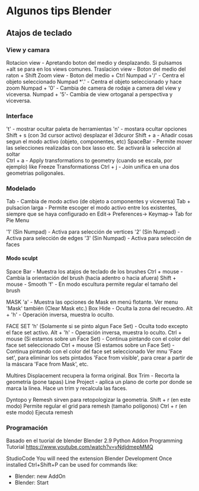 # Algunos tips Blender

## Atajos de teclado

### View y camara

Rotacion view - Apretando boton del medio y desplazando. Si pulsamos +alt se para en los views comunes.
Traslacion view - Boton del medio del raton + Shift
Zoom view - Boton del medio + Ctrl
Numpad +'/' - Centra el objeto seleccionado
Numpad *'.' - Centra el objeto seleccionado y hace zoom
Numpad + '0' - Cambia de camera de rodaje a camera del view y viceversa.
Numpad + '5'- Cambia de view ortoganal a perspectiva y viceversa.


### Interface
't' - mostrar ocultar paleta de herramientas
'n' - mostara ocultar opciones
Shift + s (con 3d cursor activo) desplazar el 3dcuror
Shift + a - Añadir cosas segun el modo activo (objeto, componentes, etc)
SpaceBar - Permite mover las selecciones realizadas con box lasso etc. Se activará la selección al soltar                                                                                   
Ctrl + a - Apply transformations to geometry (cuando se escala, por ejemplo) like Freeze Transformationss
Ctrl + j - Join unifica en una dos geometrias poligonales.


### Modelado
Tab - Cambia de modo activo (de objeto a componentes y viceversa)
Tab + pulsacion larga - Permite escoger el modo activo entre los existentes, siempre que se haya configurado en Edit-> Preferences-> Keymap-> Tab for Pie Menu

'1' (Sin Numpad) - Activa para selección de vertices
'2' (Sin Numpad) - Activa para selección de edges
'3' (Sin Numpad) - Activa para selección de faces

#### Modo sculpt
Space Bar - Muestra los atajos de teclado de los brushes
Ctrl + mouse - Cambia la orientación del brush (hacia adentro o hacia afuera)
Shift + mouse - Smooth
'f' - En modo escultura permite regular el tamaño del brush

MASK
'a' - Muestra las opciones de Mask en menú flotante.
Ver menu 'Mask' también (Clear Mask etc.)
Box Hide - Oculta la zona del recuedro.
Alt + 'h' - Operación inversa, muestra lo oculto.

FACE SET
'h' (Solamente si se pinto algun Face Set) - Oculta todo excepto el face set activo.
Alt + 'h' - Operación inversa, muestra lo oculto.
Ctrl + mouse (Si estamos sobre un Face Set) - Continua pintando con el color del  face set seleccionado
Ctrl + mouse (Si estamos sobre un Face Set) - Continua pintando con el color del  face set seleccionado
Ver mnu 'Face set', para eliminar los sets pintados 'Face from visible', para crear a partir de la máscara 'Face from Mask', etc.

Multires Displacement recupera la forma original.
Box Trim - Recorta la geometría  (pone tapas)
Line Project - aplica un plano de corte por donde se marca la línea. Hace un trim y recalcula las faces.

Dyntopo y Remesh sirven para retopologizar la geometria.
Shift + r (en este modo) Permite regular el grid para remesh (tamaño polígonos)
Ctrl + r (en este modo) Ejecuta remesh

### Programación

Basado en el tuorial de blender Blender 2.9 Python Addon Programming Tutorial
https://www.youtube.com/watch?v=yNdjdmepMMQ


StudioCode
You will need the extension Blender Development
Once installed Ctrl+Shift+P can be used for commands like:
- Blender: new AddOn 
- Blender: Start